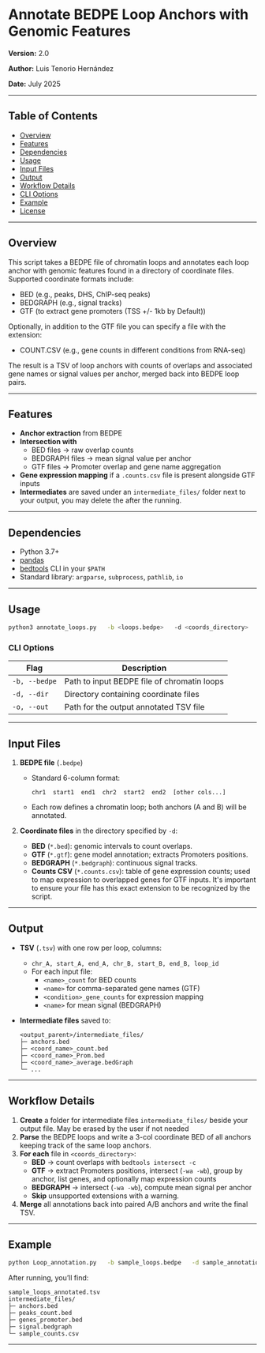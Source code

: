 # Annotate BEDPE Loop Anchors with Genomic Features

**Version:** 2.0  

**Author:** Luis Tenorio Hernández

**Date:** July 2025

---

## Table of Contents

- [Overview](#overview)  
- [Features](#features)  
- [Dependencies](#dependencies)  
- [Usage](#usage)  
- [Input Files](#input-files)  
- [Output](#output)  
- [Workflow Details](#workflow-details)  
- [CLI Options](#cli-options)  
- [Example](#example)  
- [License](#license)

---

## Overview

This script takes a BEDPE file of chromatin loops and annotates each loop anchor with genomic features found in a directory of coordinate files. Supported coordinate formats include:
- BED (e.g., peaks, DHS, ChIP-seq peaks)  
- BEDGRAPH (e.g., signal tracks)
- GTF (to extract gene promoters (TSS +/- 1kb by Default))  

Optionally, in addition to the GTF file you can specify a file with the extension:
- COUNT.CSV (e.g., gene counts in different conditions from RNA-seq)

The result is a TSV of loop anchors with counts of overlaps and associated gene names or signal values per anchor, merged back into BEDPE loop pairs.

---

## Features

- **Anchor extraction** from BEDPE  
- **Intersection with**  
  - BED files → raw overlap counts  
  - BEDGRAPH files → mean signal value per anchor 
  - GTF files → Promoter overlap and gene name aggregation 
- **Gene expression mapping** if a `.counts.csv` file is present alongside GTF inputs  
- **Intermediates** are saved under an `intermediate_files/` folder next to your output, you may delete the after the running.  

---

## Dependencies

- Python 3.7+  
- [pandas](https://pandas.pysample_data.org/)  
- [bedtools](https://bedtools.readthedocs.io/) CLI in your `$PATH`  
- Standard library: `argparse`, `subprocess`, `pathlib`, `io`

---


## Usage

```bash
python3 annotate_loops.py   -b <loops.bedpe>   -d <coords_directory>   -o <annotated_loops.tsv>
```

### CLI Options

| Flag        | Description                                         |
|-------------|-----------------------------------------------------|
| `-b, --bedpe` | Path to input BEDPE file of chromatin loops     |
| `-d, --dir`   | Directory containing coordinate files            |
| `-o, --out`   | Path for the output annotated TSV file           |

---

## Input Files

1. **BEDPE file** (`.bedpe`)  
   - Standard 6-column format:  
     ```
     chr1  start1  end1  chr2  start2  end2  [other cols...]
     ```  
   - Each row defines a chromatin loop; both anchors (A and B) will be annotated.

2. **Coordinate files** in the directory specified by `-d`:
   - **BED** (`*.bed`): genomic intervals to count overlaps.
   - **GTF** (`*.gtf`): gene model annotation; extracts Promoters positions.
   - **BEDGRAPH** (`*.bedgraph`): continuous signal tracks.
   - **Counts CSV** (`*.counts.csv`): table of gene expression counts; used to map expression to overlapped genes for GTF inputs. It's important to ensure your file has this exact extension to be recognized by the script.

---

## Output

- **TSV** (`.tsv`) with one row per loop, columns:
  - `chr_A, start_A, end_A, chr_B, start_B, end_B, loop_id`
  - For each input file:  
    - `<name>_count` for BED counts  
    - `<name>` for comma-separated gene names (GTF)  
    - `<condition>_gene_counts` for expression mapping  
    - `<name>` for mean signal (BEDGRAPH)

- **Intermediate files** saved to:
  ```
  <output_parent>/intermediate_files/
  ├─ anchors.bed
  ├─ <coord_name>_count.bed
  ├─ <coord_name>_Prom.bed
  ├─ <coord_name>_average.bedGraph
  └─ ...
  ```

---

## Workflow Details

1. **Create** a folder for intermediate files `intermediate_files/` beside your output file.  May be erased by the user if not needed
2. **Parse** the BEDPE loops and write a 3-col coordinate BED of all anchors keeping track of the same loop anchors.  
3. **For each** file in `<coords_directory>`:
   - **BED** → count overlaps with `bedtools intersect -c`
   - **GTF** → extract Promoters positions, intersect (`-wa -wb`), group by anchor, list genes, and optionally map expression counts
   - **BEDGRAPH** → intersect (`-wa -wb`), compute mean signal per anchor  
   - **Skip** unsupported extensions with a warning.  
4. **Merge** all annotations back into paired A/B anchors and write the final TSV.

---

## Example

```bash
python Loop_annotation.py   -b sample_loops.bedpe   -d sample_annotation_files  -o sample_loops_annotated.tsv
```

After running, you’ll find:

```text
sample_loops_annotated.tsv
intermediate_files/
├─ anchors.bed
├─ peaks_count.bed
├─ genes_promoter.bed
├─ signal.bedgraph
└─ sample_counts.csv
```

---
